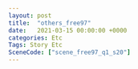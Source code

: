 ```yaml
---
layout: post
title:  "others_free97"
date:   2021-03-15 00:00:00 +0000
categories: Etc
Tags: Story Etc
SceneCode: ["scene_free97_q1_s20"]
---
```

